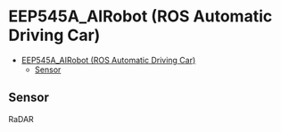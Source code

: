 # EEP545A_AIRobot (ROS Automatic Driving Car)

- [EEP545A\_AIRobot (ROS Automatic Driving Car)](#eep545a_airobot-ros-automatic-driving-car)
  - [Sensor](#sensor)

## Sensor

RaDAR